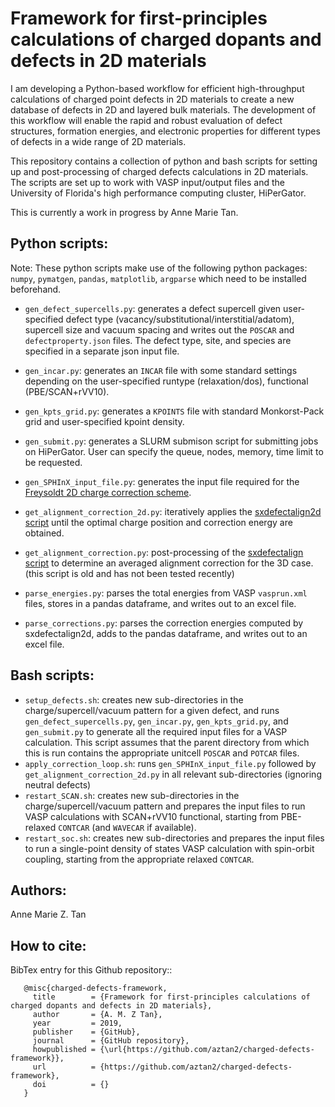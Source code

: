 # Framework for first-principles calculations of charged dopants and defects in 2D materials

I am developing a Python-based workflow for efficient high-throughput calculations of charged point defects in 2D materials to create a new database of defects in 2D and layered bulk materials. The development of this workflow will enable the rapid and robust evaluation of defect structures, formation energies, and electronic properties for different types of defects in a wide range of 2D materials.

This repository contains a collection of python and bash scripts for setting up and post-processing of charged defects calculations in 2D materials. The scripts are set up to work with VASP input/output files and the University of Florida's high performance computing cluster, HiPerGator. 

This is currently a work in progress by Anne Marie Tan. 

## Python scripts: 

Note: These python scripts make use of the following python packages: `numpy`, `pymatgen`, `pandas`, `matplotlib`, `argparse` which need to be installed beforehand.

* `gen_defect_supercells.py`: generates a defect supercell given user-specified defect type (vacancy/substitutional/interstitial/adatom), supercell size and vacuum spacing and writes out the `POSCAR` and `defectproperty.json` files. The defect type, site, and species are specified in a separate json input file.
* `gen_incar.py`: generates an `INCAR` file with some standard settings depending on the user-specified runtype (relaxation/dos), functional (PBE/SCAN+rVV10).
* `gen_kpts_grid.py`: generates a `KPOINTS` file with standard Monkorst-Pack grid and user-specified kpoint density.
* `gen_submit.py`: generates a SLURM submison script for submitting jobs on HiPerGator. User can specify the queue, nodes, memory, time limit to be requested.

* `gen_SPHInX_input_file.py`: generates the input file required for the [Freysoldt 2D charge correction scheme](https://doi.org/10.1103/PhysRevB.97.205425).
* `get_alignment_correction_2d.py`: iteratively applies the [sxdefectalign2d script](https://sxrepo.mpie.de/projects/sphinx-add-ons/files) until the optimal charge position and correction energy are obtained.
* `get_alignment_correction.py`: post-processing of the [sxdefectalign script](https://sxrepo.mpie.de/projects/sphinx-add-ons/files) to determine an averaged alignment correction for the 3D case. (this script is old and has not been tested recently)

* `parse_energies.py`: parses the total energies from VASP `vasprun.xml` files, stores in a pandas dataframe, and writes out to an excel file.
* `parse_corrections.py`: parses the correction energies computed by sxdefectalign2d, adds to the pandas dataframe, and writes out to an excel file.


## Bash scripts: 

* `setup_defects.sh`: creates new sub-directories in the charge/supercell/vacuum pattern for a given defect, and runs `gen_defect_supercells.py`, `gen_incar.py`, `gen_kpts_grid.py`, and `gen_submit.py` to generate all the required input files for a VASP calculation. This script assumes that the parent directory from which this is run contains the appropriate unitcell `POSCAR` and `POTCAR` files.
* `apply_correction_loop.sh`: runs `gen_SPHInX_input_file.py` followed by `get_alignment_correction_2d.py` in all relevant sub-directories (ignoring neutral defects)
* `restart_SCAN.sh`: creates new sub-directories in the charge/supercell/vacuum pattern and prepares the input files to run VASP calculations with SCAN+rVV10 functional, starting from PBE-relaxed `CONTCAR` (and `WAVECAR` if available).
* `restart_soc.sh`: creates new sub-directories and prepares the input files to run a single-point density of states VASP calculation with spin-orbit coupling, starting from the appropriate relaxed `CONTCAR`.


## Authors:
Anne Marie Z. Tan


## How to cite:
BibTex entry for this Github repository::

```
   @misc{charged-defects-framework,
     title        = {Framework for first-principles calculations of charged dopants and defects in 2D materials},
     author       = {A. M. Z Tan},
     year         = 2019,
     publisher    = {GitHub},
     journal      = {GitHub repository},
     howpublished = {\url{https://github.com/aztan2/charged-defects-framework}},
     url          = {https://github.com/aztan2/charged-defects-framework},
     doi          = {}
   }
```


